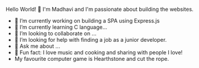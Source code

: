 Hello World! 👋 I'm Madhavi and I'm passionate about building the websites. 


- 🔭 I’m currently working on building a SPA using Express.js
- 🌱 I’m currently learning C language...
- 👯 I’m looking to collaborate on ...
- 🤔 I’m looking for help with finding a job as a junior developer.
- 💬 Ask me about ...
- 🤔 Fun fact: I love music and cooking and sharing with people I love! 
- My favourite computer game is Hearthstone and cut the rope. 
